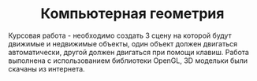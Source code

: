 <h1 align = "center">Компьютерная геометрия</h1>
<p>Курсовая работа - необходимо создать 3 сцену на которой будут движимые и недвижимые объекты, один объект должен двигаться автоматически, другой должен двигаться при помощи клавиш. 
  Работа выполнена с использованием библиотеки OpenGL, 3D модельки были скачаны из интернета.</p>
